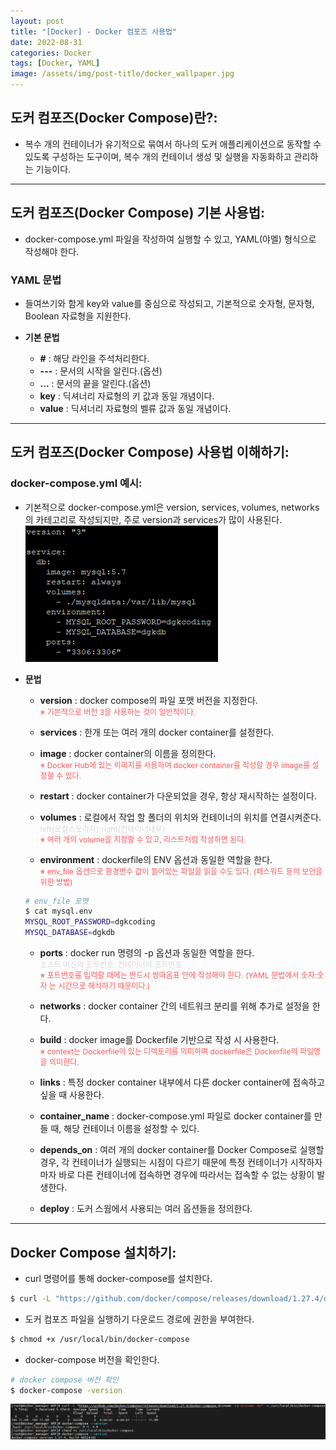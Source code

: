 ```yaml
---
layout: post
title: "[Docker] - Docker 컴포즈 사용법"
date: 2022-08-31
categories: Docker 
tags: [Docker, YAML]
image: /assets/img/post-title/docker_wallpaper.jpg
---
```


## 도커 컴포즈(Docker Compose)란?:
- 복수 개의 컨테이너가 유기적으로 묶여서 하나의 도커 애플리케이션으로 동작할 수 있도록 구성하는 도구이며, 복수 개의 컨테이너 생성 및 실행을 자동화하고 관리하는 기능이다.

* * *

## 도커 컴포즈(Docker Compose) 기본 사용법:
- docker-compose.yml 파일을 작성하여 실행할 수 있고, YAML(야멜) 형식으로 작성해야 한다.

### YAML 문법
- 들여쓰기와 함게 key와 value를 중심으로 작성되고, 기본적으로 숫자형, 문자형, Boolean 자료형을 지원한다.

- **기본 문법**
    - **#** : 해당 라인을 주석처리한다.
    - **---** : 문서의 시작을 알린다.(옵션)
    - **...** : 문서의 끝을 알린다.(옵션)
    - **key** : 딕셔너리 자료형의 키 값과 동일 개념이다.
    - **value** : 딕셔너리 자료형의 벨류 값과 동일 개념이다.

* * *

## 도커 컴포즈(Docker Compose) 사용법 이해하기:
### docker-compose.yml 예시:
- 기본적으로 docker-compose.yml은 version, services, volumes, networks의 카테고리로 작성되지만, 주로 version과 services가 많이 사용된다.<br>
[![텍스트](/assets/img/post/docker/docker%20compose%20%EC%9E%91%EC%84%B1%20%EC%98%88%EC%8B%9C.PNG)](/assets/img/post/docker/docker%20compose%20%EC%9E%91%EC%84%B1%20%EC%98%88%EC%8B%9C.PNG)

- **문법**
    - **version** : docker compose의 파일 포맷 버전을 지정한다.<br>
    <span style="color:#FA5858; font-size:12px">※ 기본적으로 버전 3을 사용하는 것이 일반적이다.</span>

    - **services** : 한개 또는 여러 개의 docker container를 설정한다.

    - **image** : docker container의 이름을 정의한다.<br>
    <span style="color:#FA5858; font-size:12px">※ Docker Hub에 있는 이미지를 사용하여 docker container를 작성할 경우 image를 설정할 수 있다.</span>

    - **restart** : docker container가 다운되었을 경우, 항상 재시작하는 설정이다.

    - **volumes** : 로컬에서 작업 할 폴더의 위치와 컨테이너의 위치를 연결시켜준다.<br>
    <span style="color:#D8D8D8; font-size:12px">left{로컬스토리지}:right{컨테이너내부}</span><br>
    <span style="color:#FA5858; font-size:12px">※ 여러 개의 volume을 지정할 수 있고, 리스트처럼 작성하면 된다.</span>

    - **environment** : dockerfile의 ENV 옵션과 동일한 역할을 한다.<br>
     <span style="color:#FA5858; font-size:12px">※ env_file 옵션으로 환경변수 값이 들어있는 파일을 읽을 수도 있다. (패스워드 등의 보안을 위한 방법)</span>
    ```bash
    # env_file 포맷
    $ cat mysql.env
    MYSQL_ROOT_PASSWORD=dgkcoding
    MYSQL_DATABASE=dgkdb
    ```

    - **ports** : docker run 명령의 -p 옵션과 동일한 역할을 한다.<br>
    <span style="color:#D8D8D8; font-size:12px">호스트 머신의 포트번호: 컨테이너의 포트번호</span><br>
    <span style="color:#FA5858; font-size:12px">※ 포트번호를 입력할 때에는 반드시 쌍따옴표 안에 작성해야 한다. (YAML 문법에서 숫자:숫자 는 시간으로 해석하기 때문이다.)</span>

    - **networks** : docker container 간의 네트워크 분리를 위해 추가로 설정을 한다.

    - **build** : docker image를 Dockerfile 기반으로 작성 시 사용한다.<br>
    <span style="color:#FA5858; font-size:12px">※ context는 Dockerfile이 있는 디렉토리를 의미하며 dockerfile은 Dockerfile의 파일명을 의미한다.</span>

    - **links** : 특정 docker container 내부에서 다른 docker container에 접속하고 싶을 때 사용한다.

    - **container_name** : docker-compose.yml 파일로 docker container를 만들 때, 해당 컨테이너 이름을 설정할 수 있다.

    - **depends_on** : 여러 개의 docker container를  Docker Compose로 실행할 경우, 각 컨테이너가 실행되는 시점이 다르기 때문에 특정 컨테이너가 시작하자마자 바로 다른 컨테이너에 접속하면 경우에 따라서는 접속할 수 없는 상황이 발생한다.

    - **deploy** : 도커 스웜에서 사용되는 여러 옵션들을 정의한다.

* * *

## Docker Compose 설치하기:
- curl 명령어를 통해 docker-compose를 설치한다.
```bash
$ curl -L "https://github.com/docker/compose/releases/download/1.27.4/docker-compose-$(uname -s)-$(uname -m)" -o /usr/local/bin/docker-compose
```

- 도커 컴포즈 파일을 실행하기 다운로드 경로에 권한을 부여한다.
```bash
$ chmod +x /usr/local/bin/docker-compose
```

- docker-compose 버전을 확인한다.
```bash
# docker compose 버전 확인
$ docker-compose -version
```
[![docker compose 설치하는 과정](/assets/img/post/docker/docker%20compose%20설치하는%20과정.PNG)](/assets/img/post/docker/docker%20compose%20설치하는%20과정.PNG)